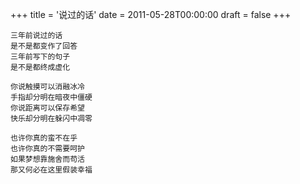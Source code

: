 +++
title = '说过的话'
date = 2011-05-28T00:00:00
draft = false
+++

<div class="poem">

```
三年前说过的话
是不是都变作了回答
三年前写下的句子
是不是都终成虚化

你说触摸可以消融冰冷
手指却分明在暗夜中僵硬
你说距离可以保存希望
快乐却分明在躲闪中凋零

也许你真的蛮不在乎
也许你真的不需要呵护
如果梦想靠施舍而苟活
那又何必在这里假装幸福
```

</div>
